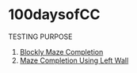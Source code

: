 # 100daysofCC
TESTING PURPOSE

1. [Blockly Maze Completion](0.1Level10.md)
2. [Maze Completion Using Left Wall](0.3HugLeft)
